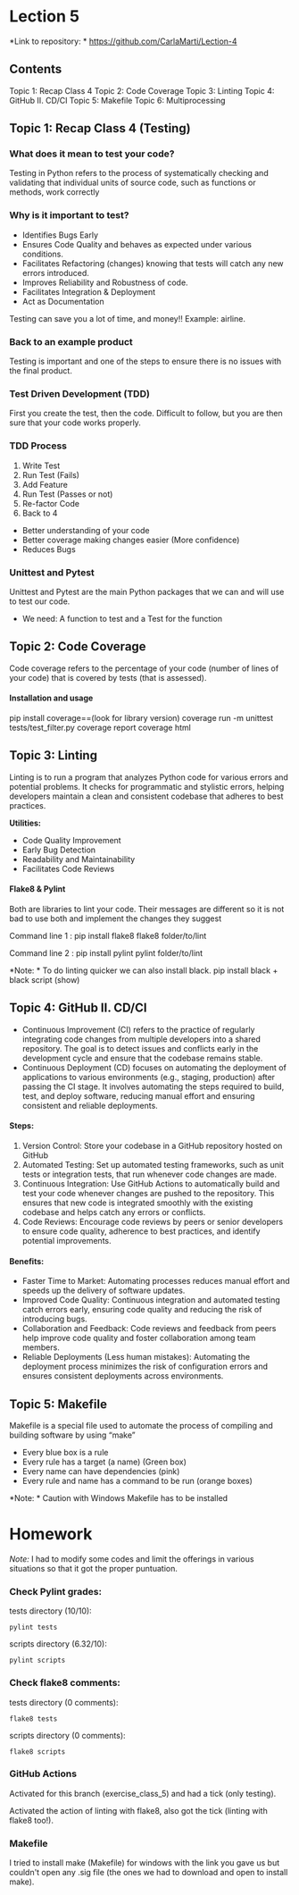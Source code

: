# Lection 5

*Link to repository: * https://github.com/CarlaMarti/Lection-4 

## Contents

Topic 1: Recap Class 4
Topic 2: Code Coverage
Topic 3: Linting
Topic 4: GitHub II. CD/CI
Topic 5: Makefile
Topic 6: Multiprocessing

## Topic 1: Recap Class 4 (Testing) 

### What does it mean to test your code?

Testing in Python refers to the process of
systematically checking and validating that
individual units of source code, such as
functions or methods, work correctly

### Why is it important to test?

- Identifies Bugs Early
- Ensures Code Quality and behaves as expected
under various conditions.
- Facilitates Refactoring (changes) knowing that
tests will catch any new errors introduced.
- Improves Reliability and Robustness of code.
- Facilitates Integration & Deployment
- Act as Documentation

Testing can save you a lot of time, and money!! Example: airline.

### Back to an example product 

Testing is important and one of the steps to ensure there is no issues with the final product.

### Test Driven Development (TDD)

First you create the test, then the code. Difficult to follow, but you are then sure that your code works properly.

### TDD Process

1. Write Test
2. Run Test (Fails)
3. Add Feature
4. Run Test (Passes or not)
5. Re-factor Code
6. Back to 4

- Better understanding of your code
- Better coverage making changes easier (More confidence)
- Reduces Bugs

### Unittest and Pytest 

Unittest and Pytest are the main Python packages that we can and will use to test our code.

- We need: A function to test and a Test for the function

## Topic 2: Code Coverage

Code coverage refers to the percentage of
your code (number of lines of your code) that
is covered by tests (that is assessed).

#### Installation and usage

pip install coverage==(look for library version)
coverage run -m unittest tests/test_filter.py
coverage report
coverage html 

## Topic 3: Linting

Linting is to run a program that analyzes Python
code for various errors and potential problems. It
checks for programmatic and stylistic errors,
helping developers maintain a clean and consistent
codebase that adheres to best practices.

**Utilities:**

- Code Quality Improvement
- Early Bug Detection
- Readability and Maintainability
- Facilitates Code Reviews

#### Flake8 & Pylint

Both are libraries to lint your code. Their messages are different so it is not bad
to use both and implement the changes they suggest

Command line 1 :
pip install flake8
flake8 folder/to/lint

Command line 2 :
pip install pylint
pylint folder/to/lint

*Note: * To do linting quicker we can also install black. pip install black + black script (show)

## Topic 4: GitHub II. CD/CI

- Continuous Improvement (CI) refers to the practice of
regularly integrating code changes from multiple developers
into a shared repository. The goal is to detect issues and conflicts early in the
development cycle and ensure that the codebase
remains stable.
- Continuous Deployment (CD) focuses on automating the
deployment of applications to various environments (e.g.,
staging, production) after passing the CI stage. It involves automating the steps required to build, test,
and deploy software, reducing manual effort and
ensuring consistent and reliable deployments.

#### Steps:

1. Version Control: Store your codebase in a GitHub repository hosted on GitHub
2. Automated Testing: Set up automated testing frameworks, such as unit tests or integration
tests, that run whenever code changes are made.
3. Continuous Integration: Use GitHub Actions to automatically build and test your code
whenever changes are pushed to the repository. This ensures that new code is integrated
smoothly with the existing codebase and helps catch any errors or conflicts.
4. Code Reviews: Encourage code reviews by peers or senior developers to ensure code quality,
adherence to best practices, and identify potential improvements.

#### Benefits:

- Faster Time to Market: Automating processes reduces manual effort and speeds up the delivery of software updates.
- Improved Code Quality: Continuous integration and automated testing catch errors early, ensuring code quality and
reducing the risk of introducing bugs.
- Collaboration and Feedback: Code reviews and feedback from peers help improve code quality and foster
collaboration among team members.
- Reliable Deployments (Less human mistakes): Automating the deployment process minimizes the risk of
configuration errors and ensures consistent deployments across environments.

## Topic 5: Makefile

Makefile is a special file used to
automate the process of
compiling and building software
by using “make”

- Every blue box is a rule
- Every rule has a target (a name) (Green
box)
- Every name can have dependencies (pink)
- Every rule and name has a command to
be run (orange boxes)

*Note: * Caution with Windows Makefile has to be installed

# Homework

*Note:* I had to modify some codes and limit the offerings in various situations so that it got the proper puntuation.

### Check Pylint grades: 
    
tests directory (10/10):

    pylint tests

scripts directory (6.32/10):

    pylint scripts


### Check flake8 comments: 

tests directory (0 comments):

    flake8 tests

scripts directory (0 comments):

    flake8 scripts

### GitHub Actions 

Activated for this branch (exercise_class_5) and had a tick (only testing).

Activated the action of linting with flake8, also got the tick (linting with flake8 too!).

### Makefile

I tried to install make (Makefile) for windows with the link you gave us but couldn't open any .sig file (the ones we had to download and open to install make).